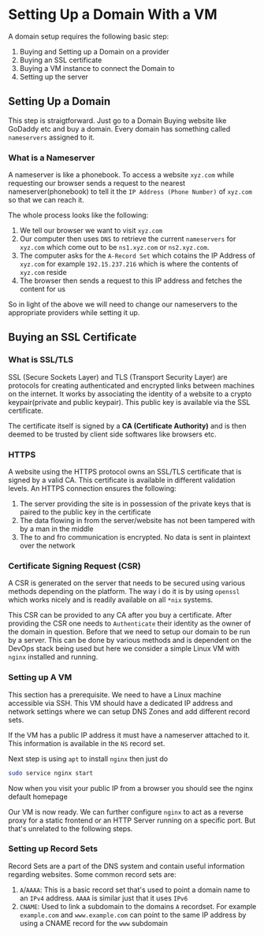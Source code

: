 # Setting Up a Domain With a VM

A domain setup requires the following basic step:

1. Buying and Setting up a Domain on a provider
2. Buying an SSL certificate
3. Buying a VM instance to connect the Domain to
4. Setting up the server


## Setting Up a Domain

This step is straigtforward. Just go to a Domain Buying website like GoDaddy etc and buy a domain. Every domain has something called `nameservers` assigned to it.

### What is a Nameserver

A nameserver is like a phonebook. To access a website `xyz.com` while requesting our browser sends a request to the nearest nameserver(phonebook) to tell it the `IP Address (Phone Number)` of `xyz.com` so that we can reach it.

The whole process looks like the following: 

1. We tell our browser we want to visit `xyz.com`
2. Our computer then uses `DNS` to retrieve the current `nameservers` for `xyz.com` which come out to be `ns1.xyz.com` or `ns2.xyz.com`.
3. The computer asks for the `A-Record Set` which cotains the IP Address of `xyz.com` for example `192.15.237.216` which is where the contents of `xyz.com` reside
4. The browser then sends a request to this IP address and fetches the content for us
  
So in light of the above we will need to change our nameservers to the appropriate providers while setting it up.


## Buying an SSL Certificate

### What is SSL/TLS

SSL (Secure Sockets Layer) and TLS (Transport Security Layer) are protocols for creating authenticated and encrypted links between machines on the internet. It works by associating the identity of a website to a crypto keypair(private and public keypair). This public key is available via the SSL certificate.

The certificate itself is signed by a **CA (Certificate Authority)** and is then deemed to be trusted by client side softwares like browsers etc.

### HTTPS

A website using the HTTPS protocol owns an SSL/TLS certificate that is signed by a valid CA. This certificate is available in different validation levels. An HTTPS connection ensures the following:
1. The server providing the site is in possession of the private keys that is paired to the public key in the certificate
2. The data flowing in from the server/website has not been tampered with by a man in the middle
3. The to and fro communication is encrypted. No data is sent in plaintext over the network

### Certificate Signing Request (CSR)

A CSR is generated on the server that needs to be secured using various methods depending on the platform. The way i do it is by using `openssl` which works nicely and is readily available on all `*nix` systems.

This CSR can be provided to any CA after you buy a certificate. After providing the CSR one needs to `Authenticate` their identity as the owner of the domain in question. Before that we need to setup our domain to be run by a server. This can be done by various methods and is dependent on the DevOps stack being used but here we consider a simple Linux VM with `nginx` installed and running.

### Setting up A VM

This section has a prerequisite. We need to have a Linux machine accessible via SSH. This VM should have a dedicated IP address and network settings where we can setup DNS Zones and add different record sets.

If the VM has a public IP address it must have a nameserver attached to it. This information is available in the `NS` record set.

Next step is using `apt` to install `nginx` then just do 

```bash
sudo service nginx start
```

Now when you visit your public IP from a browser you should see the nginx default homepage

Our VM is now ready. We can further configure `nginx` to act as a reverse proxy for a static frontend or an HTTP Server running on a specific port. But that's unrelated to the following steps.

### Setting up Record Sets

Record Sets are a part of the DNS system and contain useful information regarding websites. Some common record sets are:

1. `A`/`AAAA`: This is a basic record set that's used to point a domain name to an `IPv4` address. `AAAA` is similar just that it uses `IPv6`
2. `CNAME`: Used to link a subdomain to the domains `A` recordset. For example `example.com` and `www.example.com` can point to the same IP address by using a CNAME record for the `www` subdomain